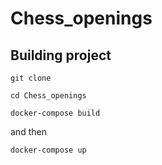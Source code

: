 # Chess_openings
## Building project
```git clone```

```cd Chess_openings```

```docker-compose build```

and then

```docker-compose up```
